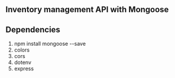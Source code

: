 ## Inventory management API with Mongoose
## Dependencies
1. npm install mongoose --save
2. colors
3. cors
4. dotenv
5. express
